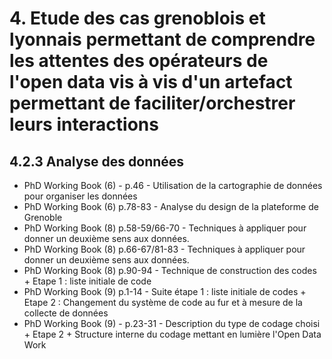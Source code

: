 # 4. Etude des cas grenoblois et lyonnais permettant de comprendre les attentes des opérateurs de l'open data vis à vis d'un artefact permettant de faciliter/orchestrer leurs interactions

## 4.2.3 Analyse des données


- PhD Working Book (6) - p.46 - Utilisation de la cartographie de données pour organiser les données 
- PhD Working Book (6) p.78-83 - Analyse du design de la plateforme de Grenoble
- PhD Working Book (8) p.58-59/66-70 - Techniques à appliquer pour donner un deuxième sens aux données.
- PhD Working Book (8) p.66-67/81-83 - Techniques à appliquer pour donner un deuxième sens aux données.
- PhD Working Book (8) p.90-94 - Technique de construction des codes + Etape 1 : liste initiale de code
- PhD Working Book (9) p.1-14 - Suite étape 1 : liste initiale de codes + Etape 2 : Changement du système de code au fur et à mesure de la collecte de données 
- PhD Working Book (9) - p.23-31 - Description du type de codage choisi + Etape 2 + Structure interne du codage mettant en lumière l'Open Data Work
